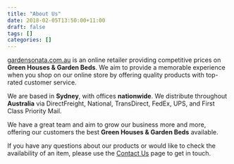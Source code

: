 ```yaml
---
title: "About Us"
date: 2018-02-05T13:50:00+11:00
draft: false
tags: []
categories: []
---
```


[gardensonata.com.au](gardensonata.com.au) is an online retailer providing competitive prices on **Green Houses & Garden Beds**. We aim to provide a memorable experience when you shop on our online store by offering quality products with top-rated customer service.


We are based in **Sydney**, with offices **nationwide**. We distribute throughout **Australia** via DirectFreight, National, TransDirect, FedEx, UPS, and First Class Priority Mail.

We have a great team and aim to grow our business more and more, offering our customers the best **Green Houses & Garden Beds** available.

If you have any questions about our products or would like to check the availability of an item, please use the [Contact Us](/pages/contact-us) page to get in touch.